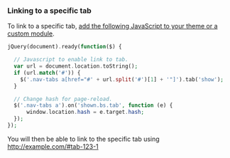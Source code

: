 ### Linking to a specific tab

To link to a specific tab, [add the following JavaScript to your theme or a custom module](https://www.drupal.org/docs/8/theming/adding-stylesheets-css-and-javascript-js-to-a-drupal-8-theme).

```php
jQuery(document).ready(function($) {

  // Javascript to enable link to tab.
  var url = document.location.toString();
  if (url.match('#')) {
    $('.nav-tabs a[href="#' + url.split('#')[1] + '"]').tab('show');
  } 

  // Change hash for page-reload.
  $('.nav-tabs a').on('shown.bs.tab', function (e) {
      window.location.hash = e.target.hash;
  });
});

```

You will then be able to link to the specific tab using <http://example.com/#tab-123-1>